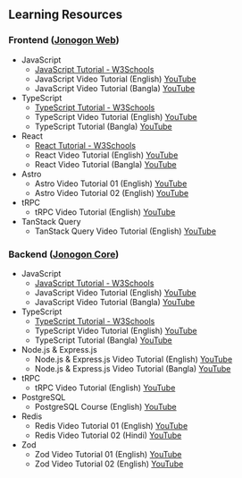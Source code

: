 ## Learning Resources

### Frontend ([Jonogon Web](https://github.com/0xriyadh/jonogon-mono/tree/main/apps/jonogon-web))

- JavaScript
    - [JavaScript Tutorial - W3Schools](https://www.w3schools.com/js/)
    - JavaScript Video Tutorial (English) [YouTube](https://www.youtube.com/watch?v=jS4aFq5-91M)
    - JavaScript Video Tutorial (Bangla) [YouTube](https://youtube.com/playlist?list=PLHiZ4m8vCp9OkrURufHpGUUTBjJhO9Ghy&si=T-3GMIiJXNei2Jo5)
- TypeScript
    - [TypeScript Tutorial - W3Schools](https://www.w3schools.com/typescript/)
    - TypeScript Video Tutorial (English) [YouTube](https://youtu.be/30LWjhZzg50?si=btNIlGOf8pi5OuU7)
    - TypeScript Tutorial (Bangla) [YouTube](https://youtube.com/playlist?list=PLHiZ4m8vCp9PgOOjdyNpc6AoBmKNrp_u3&si=ThEVykFUEIYyMYut)
- React
    - [React Tutorial - W3Schools](https://www.w3schools.com/react/)
    - React Video Tutorial (English) [YouTube](https://www.youtube.com/watch?v=bMknfKXIFA8&pp=ygURcmVhY3QgZnVsbCBjb3Vyc2U%3D)
    - React Video Tutorial (Bangla) [YouTube](https://youtube.com/playlist?list=PLHiZ4m8vCp9M6HVQv7a36cp8LKzyHIePr&si=hquNq4ICN8nF8mh2)
- Astro
  - Astro Video Tutorial 01 (English) [YouTube](https://youtu.be/e-hTm5VmofI?si=3boQEAisu5GVKtvH)
  - Astro Video Tutorial 02 (English) [YouTube](https://youtu.be/Oi9z5gfIHJs?si=o_YLZKPEDjyy7ZlJ)
- tRPC
  - tRPC Video Tutorial (English) [YouTube](https://youtu.be/UfUbBWIFdJs?si=309cuGsx01pJNoOS)
- TanStack Query
  - TanStack Query Video Tutorial (English) [YouTube](https://youtu.be/r8Dg0KVnfMA?si=Ymy8OtN87T_pUPJl)

### Backend ([Jonogon Core](https://github.com/0xriyadh/jonogon-mono/tree/main/apps/jonogon-core))

- JavaScript
    - [JavaScript Tutorial - W3Schools](https://www.w3schools.com/js/)
    - JavaScript Video Tutorial (English) [YouTube](https://www.youtube.com/watch?v=jS4aFq5-91M)
    - JavaScript Video Tutorial (Bangla) [YouTube](https://youtube.com/playlist?list=PLHiZ4m8vCp9OkrURufHpGUUTBjJhO9Ghy&si=T-3GMIiJXNei2Jo5)
- TypeScript
    - [TypeScript Tutorial - W3Schools](https://www.w3schools.com/typescript/)
    - TypeScript Video Tutorial (English) [YouTube](https://youtu.be/30LWjhZzg50?si=btNIlGOf8pi5OuU7)
    - TypeScript Tutorial (Bangla) [YouTube](https://youtube.com/playlist?list=PLHiZ4m8vCp9PgOOjdyNpc6AoBmKNrp_u3&si=ThEVykFUEIYyMYut)
- Node.js & Express.js
  - Node.js & Express.js Video Tutorial (English) [YouTube](https://youtu.be/Oe421EPjeBE?si=tIVEkbRiTryQgUVC)
  - Node.js & Express.js Video Tutorial (Bangla) [YouTube](https://youtube.com/playlist?list=PLHiZ4m8vCp9PHnOIT7gd30PCBoYCpGoQM&si=5e98lGMxxGc-NHZt)
- tRPC
  - tRPC Video Tutorial (English) [YouTube](https://youtu.be/UfUbBWIFdJs?si=309cuGsx01pJNoOS)
- PostgreSQL
  - PostgreSQL Course (English) [YouTube](https://youtu.be/qw--VYLpxG4?si=0ZkVc3_ZOiIbEr73)
- Redis
  - Redis Video Tutorial 01 (English) [YouTube](https://youtu.be/XCsS_NVAa1g?si=c4pI_WuFZ_kdoenG)
  - Redis Video Tutorial 02 (Hindi) [YouTube](https://youtu.be/Vx2zPMPvmug?si=9zLQefb21C4QnZVQ)
- Zod
  - Zod Video Tutorial 01 (English) [YouTube](https://youtu.be/L6BE-U3oy80?si=Ul4K7v2aVq99izMh)
  - Zod Video Tutorial 02 (English) [YouTube](https://youtu.be/AeQ3f4zmSMs?si=J4RqcGTEOqSG4Tzi)
